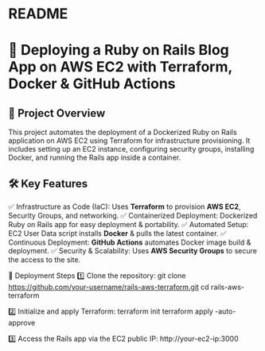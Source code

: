 # README
#  🚀 Deploying a Ruby on Rails Blog App on AWS EC2 with Terraform, Docker & GitHub Actions

## 📌 Project Overview  
This project automates the deployment of a Dockerized Ruby on Rails application on AWS EC2 using Terraform for infrastructure provisioning. It includes setting up an EC2 instance, configuring security groups, installing Docker, and running the Rails app inside a container.


## 🛠️ Key Features
✅ Infrastructure as Code (IaC): Uses **Terraform** to provision **AWS EC2**, Security Groups, and networking.
✅ Containerized Deployment: Dockerized Ruby on Rails app for easy deployment & portability.
✅ Automated Setup: EC2 User Data script installs **Docker** & pulls the latest container.
✅ Continuous Deployment: **GitHub Actions** automates Docker image build & deployment.
✅ Security & Scalability: Uses **AWS Security Groups** to secure the access to the site.

🔺 Deployment Steps
1️⃣ Clone the repository:
git clone https://github.com/your-username/rails-aws-terraform.git
cd rails-aws-terraform

2️⃣ Initialize and apply Terraform:
terraform init
terraform apply -auto-approve

3️⃣ Access the Rails app via the EC2 public IP:
http://your-ec2-ip:3000 

